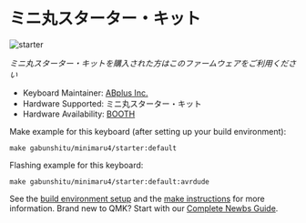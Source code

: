 # ミニ丸スターター・キット

![starter](https://lab.abplus.com/content/images/size/w1600/2021/05/DSC_0083.JPG)

*ミニ丸スターター・キットを購入された方はこのファームウェアをご利用ください*

* Keyboard Maintainer: [ABplus Inc.](https://github.com/abplus-lab)
* Hardware Supported: ミニ丸スターター・キット
* Hardware Availability: [BOOTH](https://booth.pm/ja/items/29508310)

Make example for this keyboard (after setting up your build environment):

    make gabunshitu/minimaru4/starter:default

Flashing example for this keyboard:

    make gabunshitu/minimaru4/starter:default:avrdude

See the [build environment setup](https://docs.qmk.fm/#/getting_started_build_tools) and the [make instructions](https://docs.qmk.fm/#/getting_started_make_guide) for more information. Brand new to QMK? Start with our [Complete Newbs Guide](https://docs.qmk.fm/#/newbs).

